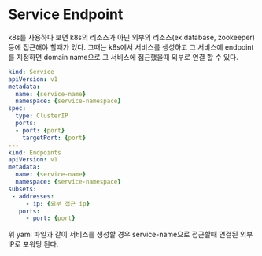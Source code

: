 # Service Endpoint
k8s를 사용하다 보면 k8s의 리소스가 아닌 외부의 리소스(ex.database, zookeeper)등에 접근해야 할때가 있다. 그때는 k8s에서 서비스를 생성하고 그 서비스에 endpoint를 지정하면 domain name으로 그 서비스에 접근했을때 외부로 연결 할 수 있다.

```yaml
kind: Service
apiVersion: v1
metadata:
  name: {service-name}
  namespace: {service-namespace}
spec:
  type: ClusterIP
  ports:
  - port: {port}
    targetPort: {port}
---
kind: Endpoints
apiVersion: v1
metadata:
  name: {service-name}
  namespace: {service-namespace}
subsets:
 - addresses:
     - ip: {외부 접근 ip}
   ports:
     - port: {port}
```

위 yaml 파일과 같이 서비스를 생성할 경우 service-name으로 접근할때 연결된 외부 IP로 포워딩 된다.